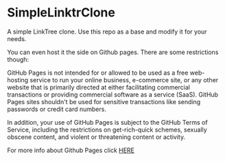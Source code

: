 # SimpleLinktrClone
A simple LinkTree clone.  Use this repo as a base and modify it for your needs.

You can even host it the side on Github pages. There are some restrictions though:

GitHub Pages is not intended for or allowed to be used as a free web-hosting service to run your online business, e-commerce site, or any other website that is primarily directed at either facilitating commercial transactions or providing commercial software as a service (SaaS). GitHub Pages sites shouldn't be used for sensitive transactions like sending passwords or credit card numbers.

In addition, your use of GitHub Pages is subject to the GitHub Terms of Service, including the restrictions on get-rich-quick schemes, sexually obscene content, and violent or threatening content or activity.

For more info about Github Pages click <a href="https://docs.github.com/en/pages/getting-started-with-github-pages/about-github-pages">HERE</a>

